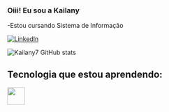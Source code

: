 ### Oiii! Eu sou a Kailany
-Estou cursando Sistema de Informação

[![Linkedln](https://img.shields.io/badge/LinkedIn-0077B5?style=for-the-badge&logo=linkedin&logoColor=white)](https://www.linkedin.com/in/kailany-silva-21059b206)

![Kailany7 GitHub stats](https://github-readme-stats.vercel.app/api?username=Kailany7&show_icons=true&theme=dracula)

## Tecnologia que estou aprendendo:
<img loading="lazy" src="https://cdn.jsdelivr.net/gh/devicons/devicon/icons/java/java-original.svg" width="40" height="40"/> 



